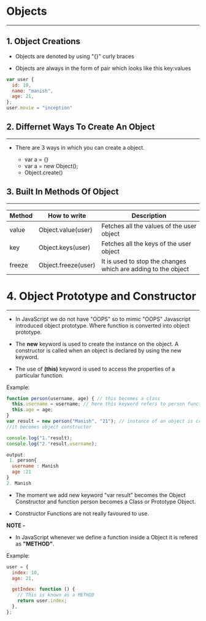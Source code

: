 # Objects

---

## 1. Object Creations

- Objects are denoted by using "{}" curly braces

- Objects are always in the form of pair which looks like this key:values

```javascript
var user {
  id: 10,
  name: "manish",
  age: 21,
};
user.movie = "inception"
```

## 2. Differnet Ways To Create An Object

---

- There are 3 ways in which you can create a object.

  - var a = {}
  - var a = new Object();
  - Object.create()

## 3. Built In Methods Of Object

---

| Method | How to write        | Description                                                   |
| ------ | ------------------- | ------------------------------------------------------------- |
| value  | Object.value(user)  | Fetches all the values of the user object                     |
| key    | Object.keys(user)   | Fetches all the keys of the user object                       |
| freeze | Object.freeze(user) | It is used to stop the changes which are adding to the object |

# 4. Object Prototype and Constructor

---

- In JavaScript we do not have "OOPS" so to mimic "OOPS" Javascript introduced object prototype. Where function is converted into object prototype.

- The **new** keyword is used to create the instance on the object. A constructor is called when an object is declared by using the new keyword.

- The use of **(this)** keyword is used to access the properties of a particular function.

Example:

```javascript
function person(username, age) { // this becomes a class
  this.username = username; // here this keyword refers to person function
  this.age = age;
}
var result = new person("Manish", "21"); // instance of an object is created
//it becomes object constructor

console.log("1."result);
console.log("2."result.username);

output:
 1. person{
  username : Manish
  age :21
}
2. Manish
```

- The moment we add new keyword "var result" becomes the Object Constructor and function person becomes a Class or Prototype Object.

- Constructor Functions are not really favoured to use.

**NOTE -**

- In JavaScript whenever we define a function inside a Object it is refered as **"METHOD"**.

Example:

```javascript
user = {
  index: 10,
  age: 21,

  getIndex: function () {
    // This is known as a METHOD
    return user.index;
  },
};
```
